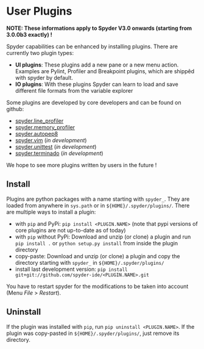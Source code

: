 # User Plugins

**NOTE: These informations apply to Spyder V3.0 onwards (starting from 3.0.0b3 exactly) !**

Spyder capabilities can be enhanced by installing plugins. There are currently two plugin types:

* **UI plugins**: These plugins add a new pane or a new menu action. Examples are Pylint, Profiler and Breakpoint plugins, which are shippêd with spyder by default.
* **IO plugins**: With these plugins Spyder can learn to load and save different file formats from the variable explorer

Some plugins are developed by core developers and can be found on github:
* [spyder.line_profiler](https://github.com/spyder-ide/spyder.line_profiler)
* [spyder.memory_profiler](https://github.com/spyder-ide/spyder.memory_profiler)
* [spyder.autopep8](https://github.com/spyder-ide/spyder.autopep8)
* [spyder.vim](https://github.com/spyder-ide/spyder.vim) (_in development_)
* [spyder.unittest](https://github.com/spyder-ide/spyder.unittest) (_in development_)
* [spyder.terminado](https://github.com/spyder-ide/spyder.terminado) (_in development_)

We hope to see more plugins written by users in the future !

## Install
Plugins are python packages with a name starting with `spyder_`. They are loaded from anywhere in `sys.path` or in `${HOME}/.spyder/plugins/`. There are multiple ways to install a plugin:
* with `pip` and PyPi: `pip install <PLUGIN.NAME>` (note that pypi versions of core plugins are not up-to-date as of today)
* with `pip` without PyPi: Download and unzip (or clone) a plugin and run `pip install .` or `python setup.py install` from inside the plugin  directory
* copy-paste: Download and unzip (or clone) a plugin and copy the directory starting with `spyder_` in `${HOME}/.spyder/plugins/`
* install last development version: `pip install git+git://github.com/spyder-ide/<PLUGIN.NAME>.git`

You have to restart spyder for the modifications to be taken into account (Menu _File_ > _Restart_).

## Uninstall
If the plugin was installed with `pip`, run `pip uninstall <PLUGIN.NAME>`.
If the plugin was copy-pasted in `${HOME}/.spyder/plugins/`, just remove its directory.